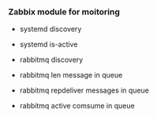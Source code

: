 ### Zabbix module for moitoring
+ systemd discovery
+ systemd is-active

+ rabbitmq discovery
+ rabbitmq len message in queue
+ rabbitmq repdeliver messages in queue
+ rabbitmq active comsume in queue